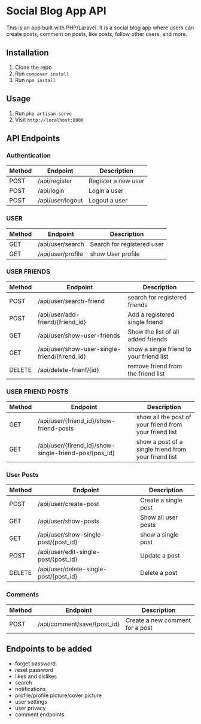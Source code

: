 # Social Blog App API

This is an app built with PHP/Laravel. It is a social blog app where users can create posts, comment on posts, like posts, follow other users, and more.

## Installation

1. Clone the repo
2. Run `composer install`
3. Run `npm install`

## Usage

1. Run `php artisan serve`
2. Visit `http://localhost:8000`

## API Endpoints

### Authentication

| Method | Endpoint | Description |
| ------ | -------- | ----------- |
| POST | /api/register | Register a new user |
| POST | /api/login | Login a user |
| POST | /api/user/logout | Logout a user |

### USER

| Method | Endpoint | Description |
| ------ | -------- | ----------- |
| GET | /api/user/search | Search for registered user |
| GET | /api/user/profile | show User profile |

### USER FRIENDS

| Method | Endpoint | Description |
| ------ | -------- | ----------- |
| POST | /api/user/search-friend | search for registered friends |
| POST | /api/user/add-friend/{friend_id} | Add a registered single friend |
| GET | /api/user/show-user-friends | Show the list of all added friends |
| GET | /api/user/show-user-single-friend/{firend_id} | show a single friend to your friend list |
| DELETE | /api/delete-frienf/{id} | remove friend from the friend list |

### USER FRIEND POSTS

| Method | Endpoint | Description |
| ------ | -------- | ----------- |
| GET | /api/user/{friend_id}/show-friend-posts | show all the post of your friend from your friend list |
| GET | /api/user/{firend_id}/show-single-friend-pos/{pos_id} | show a post of a single friend from your friend list |

### User Posts

| Method | Endpoint | Description |
| ------ | -------- | ----------- |
| POST | /api/user/create-post | Create a single post |
| GET | /api/user/show-posts | Show all  user posts |
| GET | /api/user/show-single-post/{post_id} | show a single post |
| POST | /api/user/edit-single-post/{post_id} | Update a post |
| DELETE | /api/user/delete-single-post/{post_id} | Delete a post |

### Comments

| Method | Endpoint | Description |
| ------ | -------- | ----------- |
| POST | /api/comment/save/{post_id} | Create a new comment for a post |

## Endpoints to be added

- forget password
- reset password
- likes and dislikes
- search
- notifications
- profile/profile picture/cover picture
- user settings
- user privacy
- comment endpoints
